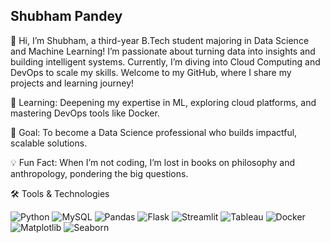 ## Shubham Pandey
👋 Hi, I’m Shubham, a third-year B.Tech student majoring in Data Science and Machine Learning! I’m passionate about turning data into insights and building intelligent systems. Currently, I’m diving into Cloud Computing and DevOps to scale my skills. Welcome to my GitHub, where I share my projects and learning journey!

🌱 Learning: Deepening my expertise in ML, exploring cloud platforms, and mastering DevOps tools like Docker.

🚀 Goal: To become a Data Science professional who builds impactful, scalable solutions.

💡 Fun Fact: When I’m not coding, I’m lost in books on philosophy and anthropology, pondering the big questions.

🛠️ Tools & Technologies

![Python](https://img.shields.io/badge/Python-3.11-blue?logo=python&logoColor=white)
![MySQL](https://img.shields.io/badge/MySQL-Relational_DB-blue?logo=mysql&logoColor=white)
![Pandas](https://img.shields.io/badge/Pandas-DataFrame-purple?logo=pandas)
![Flask](https://img.shields.io/badge/Flask-Web_App-black?logo=flask)
![Streamlit](https://img.shields.io/badge/Streamlit-Data_App-brightgreen?logo=streamlit)
![Tableau](https://img.shields.io/badge/Tableau-Visualization-blue?logo=tableau)
![Docker](https://img.shields.io/badge/Docker-Containers-2496ED?logo=docker)
![Matplotlib](https://img.shields.io/badge/Matplotlib-Plotting-orange?logo=matplotlib)
![Seaborn](https://img.shields.io/badge/Seaborn-Stat_Plots-lightblue)

<!---
NewbieShubham/NewbieShubham is a ✨ special ✨ repository because its `README.md` (this file) appears on your GitHub profile.
You can click the Preview link to take a look at your changes.
--->
